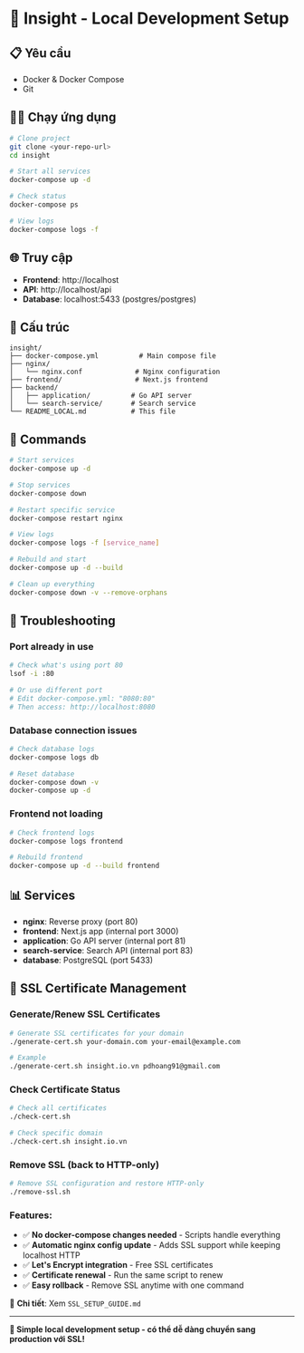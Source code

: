 # 🚀 Insight - Local Development Setup

## 📋 Yêu cầu

- Docker & Docker Compose
- Git

## 🏃‍♂️ Chạy ứng dụng

```bash
# Clone project
git clone <your-repo-url>
cd insight

# Start all services
docker-compose up -d

# Check status
docker-compose ps

# View logs
docker-compose logs -f
```

## 🌐 Truy cập

- **Frontend**: http://localhost
- **API**: http://localhost/api
- **Database**: localhost:5433 (postgres/postgres)

## 📁 Cấu trúc

```
insight/
├── docker-compose.yml          # Main compose file
├── nginx/
│   └── nginx.conf             # Nginx configuration
├── frontend/                  # Next.js frontend
├── backend/
│   ├── application/          # Go API server
│   └── search-service/       # Search service
└── README_LOCAL.md           # This file
```

## 🔧 Commands

```bash
# Start services
docker-compose up -d

# Stop services
docker-compose down

# Restart specific service
docker-compose restart nginx

# View logs
docker-compose logs -f [service_name]

# Rebuild and start
docker-compose up -d --build

# Clean up everything
docker-compose down -v --remove-orphans
```

## 🐛 Troubleshooting

### Port already in use
```bash
# Check what's using port 80
lsof -i :80

# Or use different port
# Edit docker-compose.yml: "8080:80"
# Then access: http://localhost:8080
```

### Database connection issues
```bash
# Check database logs
docker-compose logs db

# Reset database
docker-compose down -v
docker-compose up -d
```

### Frontend not loading
```bash
# Check frontend logs
docker-compose logs frontend

# Rebuild frontend
docker-compose up -d --build frontend
```

## 📊 Services

- **nginx**: Reverse proxy (port 80)
- **frontend**: Next.js app (internal port 3000)
- **application**: Go API server (internal port 81)
- **search-service**: Search API (internal port 83)
- **database**: PostgreSQL (port 5433)

## 🔐 SSL Certificate Management

### Generate/Renew SSL Certificates
```bash
# Generate SSL certificates for your domain
./generate-cert.sh your-domain.com your-email@example.com

# Example
./generate-cert.sh insight.io.vn pdhoang91@gmail.com
```

### Check Certificate Status
```bash
# Check all certificates
./check-cert.sh

# Check specific domain
./check-cert.sh insight.io.vn
```

### Remove SSL (back to HTTP-only)
```bash
# Remove SSL configuration and restore HTTP-only
./remove-ssl.sh
```

### Features:
- ✅ **No docker-compose changes needed** - Scripts handle everything
- ✅ **Automatic nginx config update** - Adds SSL support while keeping localhost HTTP
- ✅ **Let's Encrypt integration** - Free SSL certificates
- ✅ **Certificate renewal** - Run the same script to renew
- ✅ **Easy rollback** - Remove SSL anytime with one command

📖 **Chi tiết**: Xem `SSL_SETUP_GUIDE.md`

---

**🎯 Simple local development setup - có thể dễ dàng chuyển sang production với SSL!**

